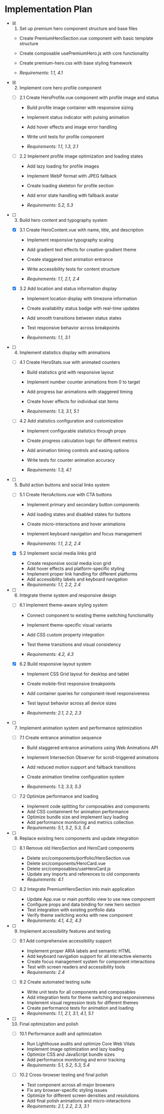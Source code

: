 # Implementation Plan

- [x] 1. Set up premium hero component structure and base files



  - Create PremiumHeroSection.vue component with basic template structure
  - Create composable usePremiumHero.js with core functionality
  - Create premium-hero.css with base styling framework



  - _Requirements: 1.1, 4.1_











- [x] 2. Implement core hero profile component

  - [ ] 2.1 Create HeroProfile.vue component with profile image and status
    - Build profile image container with responsive sizing
    - Implement status indicator with pulsing animation

    - Add hover effects and image error handling


    - Write unit tests for profile component
    - _Requirements: 1.1, 1.3, 2.1_

  - [ ] 2.2 Implement profile image optimization and loading states
    - Add lazy loading for profile images





    - Implement WebP format with JPEG fallback
    - Create loading skeleton for profile section
    - Add error state handling with fallback avatar
    - _Requirements: 5.2, 5.3_






- [ ] 3. Build hero content and typography system
  - [x] 3.1 Create HeroContent.vue with name, title, and description

    - Implement responsive typography scaling
    - Add gradient text effects for creative-gradient theme
    - Create staggered text animation entrance


    - Write accessibility tests for content structure
    - _Requirements: 1.1, 2.1, 2.4_

  - [x] 3.2 Add location and status information display

    - Implement location display with timezone information


    - Create availability status badge with real-time updates



    - Add smooth transitions between status states
    - Test responsive behavior across breakpoints
    - _Requirements: 1.1, 3.1_



- [ ] 4. Implement statistics display with animations
  - [ ] 4.1 Create HeroStats.vue with animated counters
    - Build statistics grid with responsive layout
    - Implement number counter animations from 0 to target

    - Add progress bar animations with staggered timing


    - Create hover effects for individual stat items
    - _Requirements: 1.3, 3.1, 5.1_

  - [ ] 4.2 Add statistics configuration and customization
    - Implement configurable statistics through props


    - Create progress calculation logic for different metrics
    - Add animation timing controls and easing options
    - Write tests for counter animation accuracy
    - _Requirements: 1.3, 4.1_





- [ ] 5. Build action buttons and social links system
  - [ ] 5.1 Create HeroActions.vue with CTA buttons
    - Implement primary and secondary button components
    - Add loading states and disabled states for buttons
    - Create micro-interactions and hover animations


    - Implement keyboard navigation and focus management
    - _Requirements: 1.1, 2.2, 2.4_


  - [x] 5.2 Implement social media links grid


    - Create responsive social media icon grid
    - Add hover effects and platform-specific styling
    - Implement proper link handling for different platforms
    - Add accessibility labels and keyboard navigation
    - _Requirements: 1.1, 2.2, 2.4_



- [ ] 6. Integrate theme system and responsive design
  - [ ] 6.1 Implement theme-aware styling system
    - Connect component to existing theme switching functionality

    - Implement theme-specific visual variants


    - Add CSS custom property integration
    - Test theme transitions and visual consistency
    - _Requirements: 4.2, 4.3_

  - [x] 6.2 Build responsive layout system


    - Implement CSS Grid layout for desktop and tablet
    - Create mobile-first responsive breakpoints
    - Add container queries for component-level responsiveness
    - Test layout behavior across all device sizes


    - _Requirements: 2.1, 2.2, 2.3_



- [ ] 7. Implement animation system and performance optimization
  - [ ] 7.1 Create entrance animation sequence
    - Build staggered entrance animations using Web Animations API
    - Implement Intersection Observer for scroll-triggered animations


    - Add reduced motion support and fallback transitions
    - Create animation timeline configuration system
    - _Requirements: 1.3, 3.3, 5.3_

  - [ ] 7.2 Optimize performance and loading
    - Implement code splitting for composables and components
    - Add CSS containment for animation performance
    - Optimize bundle size and implement lazy loading
    - Add performance monitoring and metrics collection
    - _Requirements: 5.1, 5.2, 5.3, 5.4_

- [ ] 8. Replace existing hero components and update integration
  - [ ] 8.1 Remove old HeroSection and HeroCard components
    - Delete src/components/portfolio/HeroSection.vue
    - Delete src/components/HeroCard.vue
    - Delete src/composables/useHeroCard.js
    - Update any imports and references to old components
    - _Requirements: 4.1_

  - [ ] 8.2 Integrate PremiumHeroSection into main application
    - Update App.vue or main portfolio view to use new component
    - Configure props and data binding for new hero section
    - Test integration with existing portfolio data
    - Verify theme switching works with new component
    - _Requirements: 4.1, 4.2, 4.3_

- [ ] 9. Implement accessibility features and testing
  - [ ] 9.1 Add comprehensive accessibility support
    - Implement proper ARIA labels and semantic HTML
    - Add keyboard navigation support for all interactive elements
    - Create focus management system for component interactions
    - Test with screen readers and accessibility tools
    - _Requirements: 2.4_

  - [ ] 9.2 Create automated testing suite
    - Write unit tests for all components and composables
    - Add integration tests for theme switching and responsiveness
    - Implement visual regression tests for different themes
    - Create performance tests for animation and loading
    - _Requirements: 1.1, 2.1, 3.1, 4.1, 5.1_

- [ ] 10. Final optimization and polish
  - [ ] 10.1 Performance audit and optimization
    - Run Lighthouse audits and optimize Core Web Vitals
    - Implement image optimization and lazy loading
    - Optimize CSS and JavaScript bundle sizes
    - Add performance monitoring and error tracking
    - _Requirements: 5.1, 5.2, 5.3, 5.4_

  - [ ] 10.2 Cross-browser testing and final polish
    - Test component across all major browsers
    - Fix any browser-specific styling issues
    - Optimize for different screen densities and resolutions
    - Add final polish animations and micro-interactions
    - _Requirements: 2.1, 2.2, 2.3, 3.1_